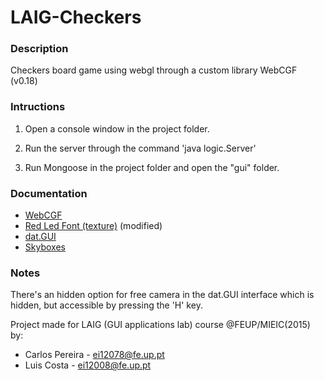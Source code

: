# LAIG-Checkers

### Description

Checkers board game using webgl through a custom library WebCGF (v0.18)

### Intructions

1. Open a console window in the project folder.

2. Run the server through the command 'java logic.Server'
3. Run Mongoose in the project folder and open the "gui" folder.

### Documentation

* [WebCGF](https://paginas.fe.up.pt/~ruirodrig/pub/sw/webcgf/docs/)
* [Red Led Font (texture)](http://www.psdgraphics.com/psd/red-led-font-psd/) (modified)
* [dat.GUI](https://workshop.chromeexperiments.com/examples/gui/#1--Basic-Usage)
* [Skyboxes](http://reije081.home.xs4all.nl/skyboxes/index.html)

### Notes

There's an hidden option for free camera in the dat.GUI interface which is hidden, but accessible by pressing the 'H' key.

Project made for LAIG (GUI applications lab) course @FEUP/MIEIC(2015) by:

* Carlos Pereira - ei12078@fe.up.pt
* Luis Costa - ei12008@fe.up.pt